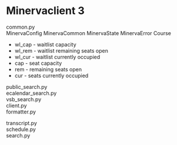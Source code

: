 # Minervaclient 3

common.py  
MinervaConfig
MinervaCommon
MinervaState
MinervaError
Course  

- wl_cap - waitlist capacity
- wl_rem - waitlist remaining seats open
- wl_cur - waitlist currently occupied
- cap - seat capacity
- rem - remaining seats open
- cur - seats currently occupied

public_search.py  
ecalendar_search.py  
vsb_search.py  
client.py  
formatter.py  

transcript.py  
schedule.py  
search.py  
